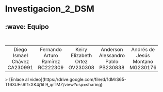 # Investigacion_2_DSM

<h2>:wave: Equipo  </h2>
<div style={padding: 10px}>
  <table style={margin: 0 auto}>
  <tr align="center">
   <td>Diego Ismael Chávez CA230991</td>
    <td>Fernando Arturo Ramírez RC222309</td>
    <td>Keiry Elizabeth Ortez OV230308</td>
    <td>Anderson Alessandro Pablo PB230838</td>
    <td>Andrés de Jesús Montano MG230176</td>
  </tr>
</table>
</div>
> [Enlace al video](https://drive.google.com/file/d/1dMrS65-Tf63UEs6t1kXK4j1iL9_qrTMZ/view?usp=sharing)
